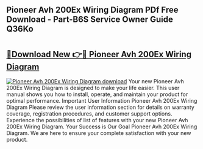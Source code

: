 ## Pioneer Avh 200Ex Wiring Diagram PDf Free Download - Part-B6S Service Owner Guide Q36Ko

# <h2><a href="http://dfjrjc.blite.top/?on=Pioneer+Avh+200Ex+Wiring+Diagram">🔗Download New 👉🔴 Pioneer Avh 200Ex Wiring Diagram</a></h2>

[![Pioneer Avh 200Ex Wiring Diagram download](https://i.imgur.com/lujVjoI.png)](http://dfjrjc.blite.top/?on=Pioneer+Avh+200Ex+Wiring+Diagram)
Your new Pioneer Avh 200Ex Wiring Diagram is designed to make your life easier. This user manual shows you how to install, operate, and maintain your product for optimal performance. Important User Information Pioneer Avh 200Ex Wiring Diagram Please review the user information section for details on warranty coverage, registration procedures, and customer support options. Experience the possibilities of list of features with your new Pioneer Avh 200Ex Wiring Diagram. Your Success is Our Goal Pioneer Avh 200Ex Wiring Diagram. We are here to ensure your complete satisfaction with your new product.
